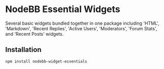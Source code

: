# NodeBB Essential Widgets

Several basic widgets bundled together in one package including 'HTML', 'Markdown', 'Recent Replies', 'Active Users', 'Moderators', 'Forum Stats', and 'Recent Posts' widgets.

## Installation

    npm install nodebb-widget-essentials